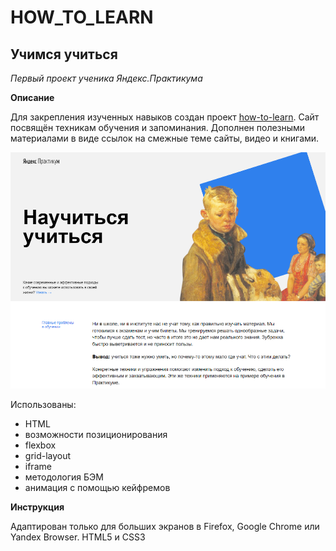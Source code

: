 # HOW_TO_LEARN #
## Учимся учиться ##
*Первый проект ученика Яндекс.Практикума*

**Описание**

Для закрепления изученных навыков создан проект [how-to-learn](https://github.com/masha456/how-to-learn). Сайт посвящён техникам обучения и запоминания. Дополнен полезными материалами в виде ссылок на смежные теме сайты, видео и книгами.

![Image alt](./2022-02-08_18-39-11.png)

Использованы:
 * HTML
 * возможности позиционирования
 * flexbox
 * grid-layout
 * iframe
 * методология БЭМ
 * анимация с помощью кейфремов

**Инструкция**

Адаптирован только для больших экранов в Firefox, Google Chrome или Yandex Browser.
HTML5 и CSS3
